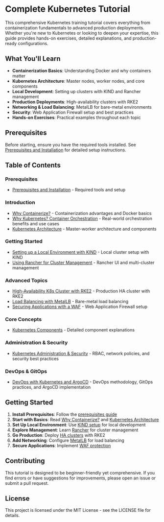 # Complete Kubernetes Tutorial

This comprehensive Kubernetes training tutorial covers everything from containerization fundamentals to advanced production deployments. Whether you're new to Kubernetes or looking to deepen your expertise, this guide provides hands-on exercises, detailed explanations, and production-ready configurations.

## What You'll Learn

- **Containerization Basics**: Understanding Docker and why containers matter
- **Kubernetes Architecture**: Master nodes, worker nodes, and core components
- **Local Development**: Setting up clusters with KIND and Rancher management
- **Production Deployments**: High-availability clusters with RKE2
- **Networking & Load Balancing**: MetalLB for bare-metal environments
- **Security**: Web Application Firewall setup and best practices
- **Hands-on Exercises**: Practical examples throughout each topic

## Prerequisites

Before starting, ensure you have the required tools installed. See [Prerequisites and Installation](docs/00-prerequisites.md) for detailed setup instructions.

## Table of Contents

### Prerequisites
- [Prerequisites and Installation](docs/00-prerequisites.md) - Required tools and setup

### Introduction
- [Why Containerize?](docs/01-why-containerize.md) - Containerization advantages and Docker basics
- [Why Kubernetes? Container Orchestration](docs/03-why-kubernetes-orchestration.md) - Real-world orchestration benefits and use cases
- [Kubernetes Architecture](docs/02-kubernetes-architecture.md) - Master-worker architecture and components

### Getting Started
- [Setting up a Local Environment with KIND](docs/03-local-setup-kind.md) - Local cluster setup with KIND
- [Using Rancher for Cluster Management](docs/04-rancher-management.md) - Rancher UI and multi-cluster management

### Advanced Topics
- [High-Availability K8s Cluster with RKE2](docs/05-ha-cluster-rke2.md) - Production HA cluster with RKE2
- [Load Balancing with MetalLB](docs/06-loadbalancing-metallb.md) - Bare-metal load balancing
- [Securing Applications with a WAF](docs/07-waf-security.md) - Web Application Firewall setup

### Core Concepts
- [Kubernetes Components](docs/08-kubernetes-components.md) - Detailed component explanations

### Administration & Security
- [Kubernetes Administration & Security](docs/09-kubernetes-administration-security.md) - RBAC, network policies, and security best practices

### DevOps & GitOps
- [DevOps with Kubernetes and ArgoCD](docs/11-devops-kubernetes-argocd.md) - DevOps methodology, GitOps practices, and ArgoCD implementation

## Getting Started

1. **Install Prerequisites**: Follow the [prerequisites guide](docs/00-prerequisites.md)
2. **Start with Basics**: Read [Why Containerize?](docs/01-why-containerize.md) and [Kubernetes Architecture](docs/02-kubernetes-architecture.md)
3. **Set Up Local Environment**: Use [KIND setup](docs/03-local-setup-kind.md) for local development
4. **Explore Management**: Learn [Rancher](docs/04-rancher-management.md) for cluster management
5. **Go Production**: Deploy [HA clusters](docs/05-ha-cluster-rke2.md) with RKE2
6. **Add Networking**: Configure [MetalLB](docs/06-loadbalancing-metallb.md) for load balancing
7. **Secure Applications**: Implement [WAF protection](docs/07-waf-security.md)

## Contributing

This tutorial is designed to be beginner-friendly yet comprehensive. If you find errors or have suggestions for improvements, please open an issue or submit a pull request.

## License

This project is licensed under the MIT License - see the LICENSE file for details.